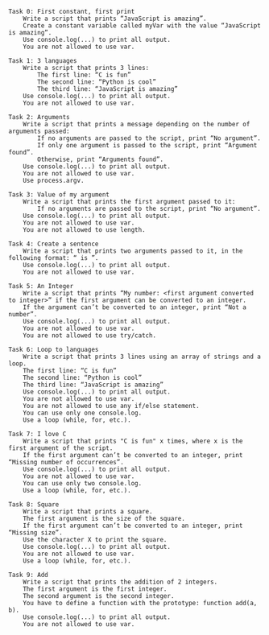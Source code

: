     Task 0: First constant, first print
        Write a script that prints “JavaScript is amazing”.
        Create a constant variable called myVar with the value “JavaScript is amazing”.
        Use console.log(...) to print all output.
        You are not allowed to use var.

    Task 1: 3 languages
        Write a script that prints 3 lines:
            The first line: “C is fun”
            The second line: “Python is cool”
            The third line: “JavaScript is amazing”
        Use console.log(...) to print all output.
        You are not allowed to use var.

    Task 2: Arguments
        Write a script that prints a message depending on the number of arguments passed:
            If no arguments are passed to the script, print “No argument”.
            If only one argument is passed to the script, print “Argument found”.
            Otherwise, print “Arguments found”.
        Use console.log(...) to print all output.
        You are not allowed to use var.
        Use process.argv.

    Task 3: Value of my argument
        Write a script that prints the first argument passed to it:
            If no arguments are passed to the script, print “No argument”.
        Use console.log(...) to print all output.
        You are not allowed to use var.
        You are not allowed to use length.

    Task 4: Create a sentence
        Write a script that prints two arguments passed to it, in the following format: “ is ”.
        Use console.log(...) to print all output.
        You are not allowed to use var.

    Task 5: An Integer
        Write a script that prints “My number: <first argument converted to integer>” if the first argument can be converted to an integer.
        If the argument can’t be converted to an integer, print “Not a number”.
        Use console.log(...) to print all output.
        You are not allowed to use var.
        You are not allowed to use try/catch.

    Task 6: Loop to languages
        Write a script that prints 3 lines using an array of strings and a loop.
        The first line: “C is fun”
        The second line: “Python is cool”
        The third line: “JavaScript is amazing”
        Use console.log(...) to print all output.
        You are not allowed to use var.
        You are not allowed to use any if/else statement.
        You can use only one console.log.
        Use a loop (while, for, etc.).

    Task 7: I love C
        Write a script that prints "C is fun" x times, where x is the first argument of the script.
        If the first argument can’t be converted to an integer, print “Missing number of occurrences”.
        Use console.log(...) to print all output.
        You are not allowed to use var.
        You can use only two console.log.
        Use a loop (while, for, etc.).

    Task 8: Square
        Write a script that prints a square.
        The first argument is the size of the square.
        If the first argument can’t be converted to an integer, print “Missing size”.
        Use the character X to print the square.
        Use console.log(...) to print all output.
        You are not allowed to use var.
        Use a loop (while, for, etc.).

    Task 9: Add
        Write a script that prints the addition of 2 integers.
        The first argument is the first integer.
        The second argument is the second integer.
        You have to define a function with the prototype: function add(a, b).
        Use console.log(...) to print all output.
        You are not allowed to use var.
